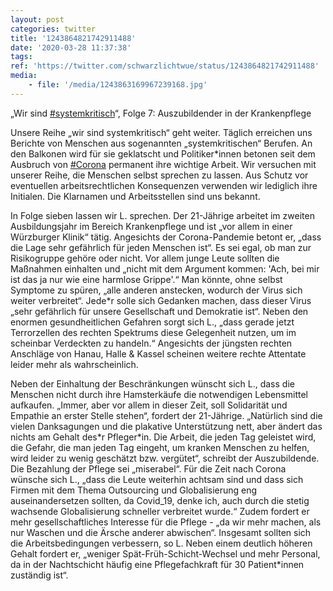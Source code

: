 ```yaml
---
layout: post
categories: twitter
title: '1243864821742911488'
date: '2020-03-28 11:37:38'
tags: 
ref: 'https://twitter.com/schwarzlichtwue/status/1243864821742911488'
media:
    - file: '/media/1243863169967239168.jpg'
---
```

„Wir sind [#systemkritisch](/t/systemkritisch)“, Folge 7: Auszubildender in der Krankenpflege



Unsere Reihe „wir sind systemkritisch“ geht weiter. Täglich erreichen uns Berichte von Menschen aus sogenannten „systemkritischen“ Berufen. 
An den Balkonen wird für sie geklatscht und Politiker\*innen betonen seit dem Ausbruch von [#Corona](/t/corona) permanent ihre wichtige Arbeit. Wir versuchen mit unserer Reihe, die Menschen selbst sprechen zu lassen.
Aus Schutz vor eventuellen arbeitsrechtlichen Konsequenzen verwenden wir lediglich ihre Initialen. Die Klarnamen und Arbeitsstellen sind uns bekannt.



In Folge sieben lassen wir L. sprechen.
Der 21-Jährige arbeitet im zweiten Ausbildungsjahr im Bereich Krankenpflege und ist „vor allem in einer Würzburger Klinik“ tätig. Angesichts der Corona-Pandemie betont er, „dass die Lage sehr gefährlich für jeden Menschen ist“.
Es sei egal, ob man zur Risikogruppe gehöre oder nicht. Vor allem junge Leute sollten die Maßnahmen einhalten und „nicht mit dem Argument kommen: 'Ach, bei mir ist das ja nur wie eine harmlose Grippe'.“
Man könnte, ohne selbst Symptome zu spüren, „alle anderen anstecken, wodurch der Virus sich weiter verbreitet“. Jede\*r solle sich Gedanken machen, dass dieser Virus „sehr gefährlich für unsere Gesellschaft und Demokratie ist“.
Neben den enormen gesundheitlichen Gefahren sorgt sich L., „dass gerade jetzt Terrorzellen des rechten Spektrums diese Gelegenheit nutzen, um im scheinbar Verdeckten zu handeln.“
Angesichts der jüngsten rechten Anschläge von Hanau, Halle &amp; Kassel scheinen weitere rechte Attentate leider mehr als wahrscheinlich.



Neben der Einhaltung der Beschränkungen wünscht sich L., dass die Menschen nicht durch ihre Hamsterkäufe die notwendigen Lebensmittel aufkaufen.
„Immer, aber vor allem in dieser Zeit, soll Solidarität und Empathie an erster Stelle stehen“, fordert der 21-Jährige.
„Natürlich sind die vielen Danksagungen und die plakative Unterstützung nett, aber ändert das nichts am Gehalt des\*r Pfleger\*in. Die Arbeit, die jeden Tag geleistet wird, die Gefahr, die man jeden Tag eingeht, um kranken Menschen zu helfen, wird leider zu wenig geschätzt bzw.   vergütet“, schreibt der Auszubildende. Die Bezahlung der Pflege sei „miserabel“.
Für die Zeit nach Corona wünsche sich L., „dass die Leute weiterhin achtsam sind und dass sich Firmen mit dem Thema Outsourcing und Globalisierung eng auseinandersetzen sollten, da Covid_19, denke ich, auch durch die stetig wachsende Globalisierung schneller verbreitet wurde.“
Zudem fordert er mehr gesellschaftliches Interesse für die Pflege - „da wir mehr machen, als nur Waschen und die Ärsche anderer abwischen“. Insgesamt sollten sich die Arbeitsbedingungen verbessern, so L.
Neben einem deutlich höheren Gehalt fordert er, „weniger Spät-Früh-Schicht-Wechsel und mehr Personal, da in der Nachtschicht häufig eine Pflegefachkraft für 30 Patient\*innen zuständig ist“.